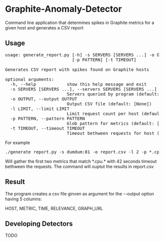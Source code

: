 Graphite-Anomaly-Detector
=========================

Command line application that determines spikes in Graphite metrics for a given host and generates a CSV report

Usage
-----
<pre>
usage: generate_report.py [-h] -s SERVERS [SERVERS ...] -o OUTPUT [-l LIMIT]
                          [-p PATTERN] [-t TIMEOUT]

Generates CSV report with spikes found on Graphite hosts

optional arguments:
  -h, --help            show this help message and exit
  -s SERVERS [SERVERS ...], --servers SERVERS [SERVERS ...]
                        Servers queried by program (default: None)
  -o OUTPUT, --output OUTPUT
                        Output CSV file (default: [None])
  -l LIMIT, --limit LIMIT
                        Limit request count per host (default: [500])
  -p PATTERN, --pattern PATTERN
                        Glob pattern for metrics (default: ['*'])
  -t TIMEOUT, --timeout TIMEOUT
                        Timeout bethween requests for host (default: [1])
</pre>

For example
<pre>
./generate_report.py -s dumdum:81 -o report.csv -l 2 -p *.cpu.* -t 42
</pre>

Will gather the first two metrics that match \*.cpu.\* with 42 seconds timeout bethween the requests.
The command will ouptut the results in report.csv

Result
------

The program creates a csv file ginven as argument for the --output option having 5 columns:

HOST, METRIC, TIME, RELEVANCE, GRAPH_URL

Developing Detectors
--------------------
TODO
